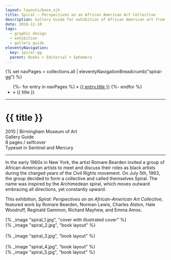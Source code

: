 ```yaml
---
layout: layouts/base.njk
title: Spiral – Perspectives on an African American Art Collective
description: Gallery Guide for exhibition of African American art from the Spiral Collective.
date: 2010-12-10
tags:
  - graphic design
  - exhibition
  - gallery guide
eleventyNavigation:
  key: spiral-gg
  parent: Books + Editorial + Ephemera
---
```


<div class="container">
  <div class="row">
    <div class="col">
  		{% set navPages = collections.all | eleventyNavigationBreadcrumb("spiral-gg") %}
	  	<ul class="post-breadcrumb">
		      {%- for entry in navPages %}
			  <li{% if entry.url == page.url %} class="active-breadcrumb"{% endif %}> » <a href="{{ entry.url }}">{{ entry.title }}</a></li>
  			  {%- endfor %}
	    	<li><active-breadcrumb>» {{ title }}</active-breadcrumb></li>
			</ul>
    </div>
  </div>
  <hr>
  <div class="row"></div>
	<div class="row">
		<div class="col">
			<h1>{{ title }}</h1>
			<figcaption>2010 | Birmingham Museum of Art</figcaption>
            <figcaption>Gallery Guide</br>8 pages / selfcover</br>Typeset in Sentinel and Mercury</figcaption>
			<hr>
		    	<p>In the early 1960s in New York, the artist Romare Bearden invited a group of African-American artists to meet and discuss their roles as black artists during the charged years of the Civil Rights movement. On July 5th, 1963, the group decided to form a collective and called themselves Spiral. The name was inspired by the Archimedean spiral, which moves outward embracing all directions, yet constantly upward.</P>
				<p>This exhibition, <em>Spiral: Perspectives on an African-American Art Collective</em>, featured work by Romare Bearden, Norman Lewis, Charles Alston, Hale Woodruff, Reginald Gammon, Richard Mayhew, and Emma Amos.</p>
		</div>
        <div class="col-12 col-12-md col-1-lg"></div>
		<div class="col">
			{% _image "spiral_1.jpg", "cover with illustrated cover" %}
		</div>
	</div>
	<div class="row">
		<div class="col">
            {% _image "spiral_2.jpg", "book layout" %}
        </br></br>
            {% _image "spiral_3.jpg", "book layout" %}
        </br></br>
            {% _image "spiral_4.jpg", "book layout" %}
		</div>
  	</div>
	<div class="row">
		<div class="col"></div>
		<div class="col-12 col-12-md col-6-lg">
            {% _image "spiral_5.jpg", "book layout" %}
		</div>
  	</div>
</div>